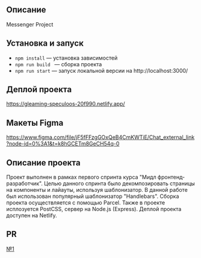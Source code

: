 ## Описание
Messenger Project
## Установка и запуск

- `npm install` — установка зависимостей
- `npm run build ` — сборка проекта
- `npm run start` — запуск локальной версии на http://localhost:3000/

## Деплой проекта

https://gleaming-speculoos-20f990.netlify.app/

## Макеты Figma

https://www.figma.com/file/jF5fFFzgGOxQeB4CmKWTiE/Chat_external_link?node-id=0%3A1&t=k8hGCETm8GeCH54q-0

## Описание проекта

Проект выполнен в рамках первого спринта курса "Мидл фронтенд-разработчик". Целью данного спринта было декомпозировать страницы на компоненты и лайауты, используя шаблонизатор. 
В данной работе был использован популярный шаблонизатор "Handlebars". Сборка проекта осуществляется с помощью Parcel. 
Также в проекте исплозуется PostCSS, сервер на Node.js (Express). Деплой проекта доступен на Netlify.

## PR
[№1](https://github.com/MaryWebDev/middle.messenger.praktikum.yandex/pull/4)
